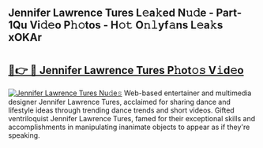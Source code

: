 ## Jennifer Lawrence Tures L𝚎a𝚔ed N𝚞𝚍e - Part-1Qu Vi𝚍𝚎o P𝚑𝚘tos - H𝚘𝚝 O𝚗𝚕yf𝚊ns L𝚎a𝚔s xOKAr

# <h2><a href="http://kf1vf4.oniu.top/?m=Jennifer+Lawrence+Tures">🔗👉 🔴 Jennifer Lawrence Tures P𝚑ot𝚘𝚜 V𝚒d𝚎o</a></h2>

[![Jennifer Lawrence Tures Nu𝚍e𝚜](https://i.imgur.com/0qMVB7G.gif)](http://kf1vf4.oniu.top/?m=Jennifer+Lawrence+Tures)
Web-based entertainer and multimedia designer Jennifer Lawrence Tures, acclaimed for sharing dance and lifestyle ideas through trending dance trends and short videos. Gifted ventriloquist Jennifer Lawrence Tures, famed for their exceptional skills and accomplishments in manipulating inanimate objects to appear as if they're speaking.  
